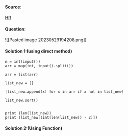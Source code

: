 #### Source:
[HR](https://www.hackerrank.com/challenges/find-second-maximum-number-in-a-list/problem?isFullScreen=true)

#### Question:

![[Pasted image 20230529194208.png]]


#### Solution 1:(using direct method)

```
n = int(input())
arr = map(int, input().split())
    
arr = list(arr)

list_new = []

[list_new.append(x) for x in arr if x not in list_new]

list_new.sort()


print (len(list_new))
print (list_new[(int(len(list_new)) - 2)])
```


#### Solution 2:(Using Function)

```

```